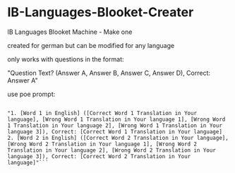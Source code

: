 # IB-Languages-Blooket-Creater
IB Languages Blooket Machine - Make one

created for german but can be modified for any language

only works with questions in the format:

"Question Text? (Answer A, Answer B, Answer C, Answer D), Correct: Answer A"

use poe prompt:

```Create a quiz with 100 non-overlapping English words on the themes of [Your theme] (specifically about [Your specific point]) at the CEFR B2 level, where each word has four answers in [Your Language], one correct and three incorrect, in the following format:

"1. [Word 1 in English] ([Correct Word 1 Translation in Your language], [Wrong Word 1 Translation in Your language 1], [Wrong Word 1 Translation in Your language 2], [Wrong Word 1 Translation in Your language 3]), Correct: [Correct Word 1 Translation in Your language]
2. [Word 2 in English] ([Correct Word 2 Translation in Your language], [Wrong Word 2 Translation in Your language 1], [Wrong Word 2 Translation in Your language 2], [Wrong Word 2 Translation in Your language 3]), Correct: [Correct Word 2 Translation in Your language]"```
